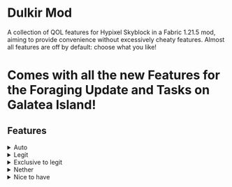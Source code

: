 # Dulkir Mod

A collection of QOL features for Hypixel Skyblock in a Fabric 1.21.5 mod, aiming to provide convenience without excessively cheaty features. Almost all features are off by default: choose what you like!

# Comes with all the new Features for the Foraging Update and Tasks on Galatea Island!




## Features

<details>
    <summary>Auto</summary>

### AUTO
- Auto ready: automatically gets in range to mort opens the gui and ready/start the dungeon
- Auto mort: automatically gets from dungeon spawn to mort and opens his gui
- Auto ult: uses your ult whenever giants spawn/maxor is stuck in first laser/goldor starts
- Auto shield: uses wither shield every 5 seconds when not in full health (works for all wither swords)
- Auto wish: wishes for your temmates if they are low
- Auto mask: switches spirit and bonzo masks on cooldown priorities spirit mask since it has lower cd 
- Auto edrag: equips edrag after you place relics
- Auto leap: leaps to a party member if he writes "!tp" in party chat
- Auto sell: automatically sells items in the trades gui, /autosell to configure
</details>

<details>
    <summary>Legit</summary>

### LEGIT
- Party cmds: custom commands for party use !help in party chat
- Guild cmds: custom commands for guild use !help in guild chat
- Guild gm: Automatically sends gm/gn in guild chat when someone else says it
- Dragon boxes: Custom boxes around the statues in p5 more accurate than sbe
- Dragon spawn: timer (m7 dragons dont be dumb)
- Powerdisplay: (shows the power blessing on ur screen) cmd is /movepower
- Abiphone ghoster: Ghosts calls from abiphone
- FPS: boosts fps cause yes
- FragBot: automatically makes you a fragbot whenever you enter limbo automatically disables when leaving limbo 
</details>

<details>
    <summary>Exclusive to legit</summary>

### EXCLUSIVE TO LEGIT VERSION
- EdragReminder: reminds you to equip edrag after you place relics
- ReadyReminder: reminds you to ready up after certain amount of time in a dungeon
- UltReminder: reminds you to use your ult at specific events in m6/m7
</details>

<details>
    <summary>Nether</summary>

### NETHER
- Broken hype notifier: (now u can stop using dulkir mod)
- Flare timer: (sos flare alert flare warning flare) cmd is is /moveflare
- Vanqnotifier: (also marks a beacon for when coords are sent in chat)
- Kuudra alerts: (shows text on screen when certain stuf happen in kuudra)
</details>

<details>
    <summary>Nice to have</summary>

### NICE TO HAVE
- Relic aura: changes the way you look and click a relic if there is one in 5 blocks from you
- Item macros: soul whip aots 0 tick swap hotkey in controls
- Terminator ac: Automatically clicks when holding terminator randomized ac for very good anti cheat
- COOKIE CLICKER
- Customizeable esp: (you can add whatever mob name u want to see) cmd is /esp
- FUCK DIORITE": replaces the diorite with glass in the p2 pillars in f7/m7 so you can watch storm get stuck
- Pre ghostblock: makes ghost blocks in convinient spots in the m7 boss
- Very awesome gui: reminder cmds are /oc and /ol
- Descriptions: when u hover at features in the gui
</details>
